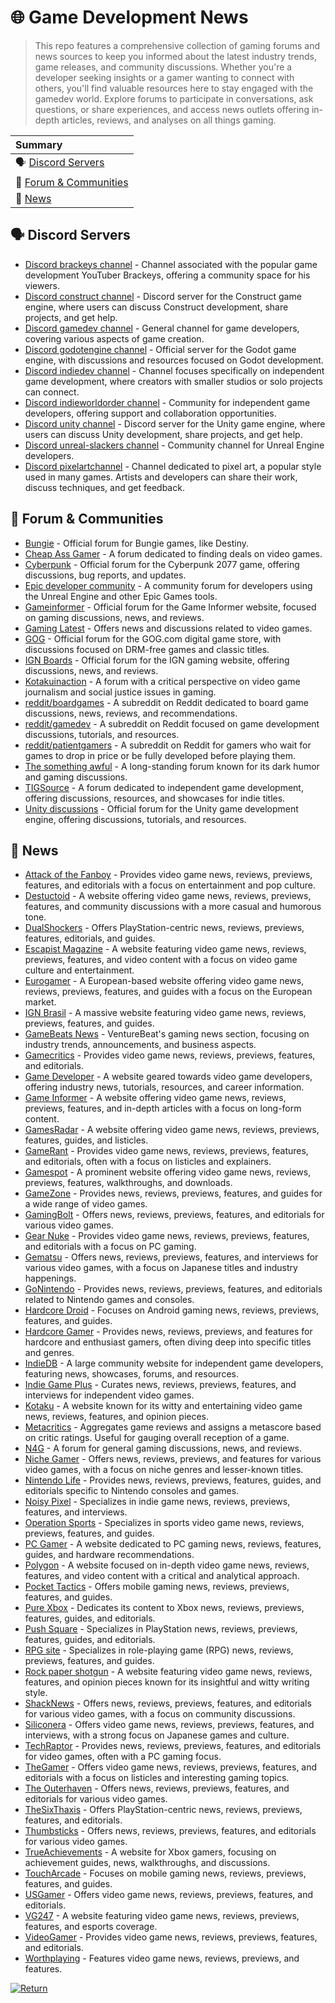 # 🌐 Game Development News
>This repo features a comprehensive collection of gaming forums and news sources to keep you informed about the latest industry trends, game releases, and community discussions. Whether you're a developer seeking insights or a gamer wanting to connect with others, you'll find valuable resources here to stay engaged with the gamedev world. Explore forums to participate in conversations, ask questions, or share experiences, and access news outlets offering in-depth articles, reviews, and analyses on all things gaming.  

|Summary|  
|:----------------------------------| 
|🗣 [Discord Servers](https://github.com/bluegravitystudios/game-dev-news#-discord-servers)  |
|👥 [Forum & Communities](https://github.com/bluegravitystudios/game-dev-news#-forum--communities)  |
|📰 [News](https://github.com/bluegravitystudios/game-dev-news#-news)  |


## 🗣 Discord Servers  
- [Discord brackeys channel](https://discord.gg/brackeys) - Channel associated with the popular game development YouTuber Brackeys, offering a community space for his viewers.  
- [Discord construct channel](https://discord.gg/construct) - Discord server for the Construct game engine, where users can discuss Construct development, share projects, and get help.  
- [Discord gamedev channel](https://discord.com/invite/gamedev) - General channel for game developers, covering various aspects of game creation.  
- [Discord godotengine channel](https://discord.gg/godotengine) - Official server for the Godot game engine, with discussions and resources focused on Godot development.  
- [Discord indiedev channel](https://discord.com/invite/indiedev) - Channel focuses specifically on independent game development, where creators with smaller studios or solo projects can connect.  
- [Discord indieworldorder channel](https://discord.gg/indieworldorder) - Community for independent game developers, offering support and collaboration opportunities.  
- [Discord unity channel](https://discord.com/invite/unity) - Discord server for the Unity game engine, where users can discuss Unity development, share projects, and get help.  
- [Discord unreal-slackers channel](https://discord.gg/unreal-slackers) - Community channel for Unreal Engine developers.  
- [Discord pixelartchannel](https://discord.gg/pixelart) - Channel dedicated to pixel art, a popular style used in many games. Artists and developers can share their work, discuss techniques, and get feedback.  

## 👥 Forum & Communities  
- [Bungie](https://www.bungie.net/en/Forums/Topics?tSort=3&tType=0&d=3&lang=en) - Official forum for Bungie games, like Destiny.  
- [Cheap Ass Gamer](https://www.cheapassgamer.com/forums/) - A forum dedicated to finding deals on video games.  
- [Cyberpunk](https://forums.cdprojektred.com/index.php?forums/cyberpunk.21/) - Official forum for the Cyberpunk 2077 game, offering discussions, bug reports, and updates.  
- [Epic developer community](https://dev.epicgames.com/community/?locale=en-us) - A community forum for developers using the Unreal Engine and other Epic Games tools.  
- [Gameinformer](https://www.gameinformer.com/forums) - Official forum for the Game Informer website, focused on gaming discussions, news, and reviews.  
- [Gaming Latest](https://gaminglatest.com/) - Offers news and discussions related to video games.  
- [GOG](https://www.gog.com/forum) - Official forum for the GOG.com digital game store, with discussions focused on DRM-free games and classic titles.  
- [IGN Boards](https://www.ignboards.com/) - Official forum for the IGN gaming website, offering discussions, news, and reviews.  
- [Kotakuinaction](https://www.kotakuinaction.com/) - A forum with a critical perspective on video game journalism and social justice issues in gaming.  
- [reddit/boardgames](https://www.reddit.com/r/boardgames/) - A subreddit on Reddit dedicated to board game discussions, news, reviews, and recommendations.  
- [reddit/gamedev](https://www.reddit.com/r/gamedev/) - A subreddit on Reddit focused on game development discussions, tutorials, and resources.  
- [reddit/patientgamers](https://www.reddit.com/r/patientgamers/) - A subreddit on Reddit for gamers who wait for games to drop in price or be fully developed before playing them.  
- [The something awful](https://forums.somethingawful.com/) - A long-standing forum known for its dark humor and gaming discussions.  
- [TIGSource](https://forums.tigsource.com/) - A forum dedicated to independent game development, offering discussions, resources, and showcases for indie titles.  
- [Unity discussions](https://discussions.unity.com/) - Official forum for the Unity game development engine, offering discussions, tutorials, and resources.  

## 📰 News 
- [Attack of the Fanboy](https://attackofthefanboy.com/) - Provides video game news, reviews, previews, features, and editorials with a focus on entertainment and pop culture.  
- [Destuctoid](https://www.destructoid.com/) - A website offering video game news, reviews, previews, features, and community discussions with a more casual and humorous tone.  
- [DualShockers](https://www.dualshockers.com/) - Offers PlayStation-centric news, reviews, previews, features, editorials, and guides.  
- [Escapist Magazine](https://www.escapistmagazine.com/) - A website featuring video game news, reviews, previews, features, and video content with a focus on video game culture and entertainment.  
- [Eurogamer](https://www.eurogamer.net/) - A European-based website offering video game news, reviews, previews, features, and guides with a focus on the European market.  
- [IGN Brasil](https://br.ign.com/) - A massive website featuring video game news, reviews, previews, features, and guides.  
- [GameBeats News](https://venturebeat.com/category/games/) - VentureBeat's gaming news section, focusing on industry trends, announcements, and business aspects.  
- [Gamecritics](https://gamecritics.com/) - Provides video game news, reviews, previews, features, and editorials.  
- [Game Developer](https://www.gamedeveloper.com/) - A website geared towards video game developers, offering industry news, tutorials, resources, and career information.  
- [Game Informer](https://www.gameinformer.com/) - A website offering video game news, reviews, previews, features, and in-depth articles with a focus on long-form content.  
- [GamesRadar](https://www.gamesradar.com/) - A website offering video game news, reviews, previews, features, guides, and listicles.  
- [GameRant](https://gamerant.com/) - Provides video game news, reviews, previews, features, and editorials, often with a focus on listicles and explainers.  
- [Gamespot](https://www.gamespot.com/) - A prominent website offering video game news, reviews, previews, features, walkthroughs, and downloads.  
- [GameZone](https://gamezone.com/) - Provides news, reviews, previews, features, and guides for a wide range of video games.  
- [GamingBolt](https://gamingbolt.com/) - Offers news, reviews, previews, features, and editorials for various video games.  
- [Gear Nuke](https://www.gearnuke.com/) - Provides video game news, reviews, previews, features, and editorials with a focus on PC gaming.  
- [Gematsu](https://www.gematsu.com/) - Offers news, reviews, previews, features, and interviews for various video games, with a focus on Japanese titles and industry happenings.  
- [GoNintendo](https://www.gonintendo.com/) - Provides news, reviews, previews, features, and editorials related to Nintendo games and consoles.  
- [Hardcore Droid](https://www.hardcoredroid.com/) - Focuses on Android gaming news, reviews, previews, features, and guides.  
- [Hardcore Gamer](https://hardcoregamer.com/) - Provides news, reviews, previews, and features for hardcore and enthusiast gamers, often diving deep into specific titles and genres.  
- [IndieDB](https://www.indiedb.com/) - A large community website for independent game developers, featuring news, showcases, forums, and resources.  
- [Indie Game Plus](https://indiegamesplus.com/) - Curates news, reviews, previews, features, and interviews for independent video games.  
- [Kotaku](https://kotaku.com/) - A website known for its witty and entertaining video game news, reviews, features, and opinion pieces.  
- [Metacritics](https://www.metacritic.com/) - Aggregates game reviews and assigns a metascore based on critic ratings. Useful for gauging overall reception of a game.  
- [N4G](https://n4g.com/) - A forum for general gaming discussions, news, and reviews.  
- [Niche Gamer](https://nichegamer.com/) - Offers news, reviews, previews, and features for various video games, with a focus on niche genres and lesser-known titles.  
- [Nintendo Life](https://www.nintendolife.com/) - Provides news, reviews, previews, features, guides, and editorials specific to Nintendo consoles and games.  
- [Noisy Pixel](https://noisypixel.net/) - Specializes in indie game news, reviews, previews, features, and interviews.  
- [Operation Sports](https://www.operationsports.com/) - Specializes in sports video game news, reviews, previews, features, and guides.  
- [PC Gamer](https://www.pcgamer.com/) - A website dedicated to PC gaming news, reviews, features, guides, and hardware recommendations.  
- [Polygon](https://www.polygon.com/) - A website focused on in-depth video game news, reviews, features, and video content with a critical and analytical approach.  
- [Pocket Tactics](https://www.pockettactics.com/) - Offers mobile gaming news, reviews, previews, features, and guides.  
- [Pure Xbox](https://www.purexbox.com/) - Dedicates its content to Xbox news, reviews, previews, features, guides, and editorials.  
- [Push Square](https://www.pushsquare.com/) - Specializes in PlayStation news, reviews, previews, features, guides, and editorials.  
- [RPG site](https://www.rpgsite.net/) - Specializes in role-playing game (RPG) news, reviews, previews, features, and guides.  
- [Rock paper shotgun](https://www.rockpapershotgun.com/) - A website featuring video game news, reviews, features, and opinion pieces known for its insightful and witty writing style.  
- [ShackNews](https://www.shacknews.com/) - Offers news, reviews, previews, features, and editorials for various video games, with a focus on community discussions.  
- [Siliconera](https://www.siliconera.com/) - Offers video game news, reviews, previews, features, and interviews, with a strong focus on Japanese games and culture.  
- [TechRaptor](https://techraptor.net/) - Provides news, reviews, previews, features, and editorials for video games, often with a PC gaming focus.  
- [TheGamer](https://www.thegamer.com/) - Offers video game news, reviews, previews, features, and editorials with a focus on listicles and interesting gaming topics.  
- [The Outerhaven](https://www.theouterhaven.net/) - Offers news, reviews, previews, features, and editorials for various video games.  
- [TheSixThaxis](https://www.thesixthaxis.com/) - Offers PlayStation-centric news, reviews, previews, features, and editorials.  
- [Thumbsticks](https://www.thumbsticks.com/) - Offers news, reviews, previews, features, and editorials for various video games.  
- [TrueAchievements](https://www.trueachievements.com/) - A website for Xbox gamers, focusing on achievement guides, news, walkthroughs, and discussions.  
- [TouchArcade](https://toucharcade.com/) - Focuses on mobile gaming news, reviews, previews, features, and guides.  
- [USGamer](https://www.usgamer.net/) - Offers video game news, reviews, previews, features, and editorials.  
- [VG247](https://www.vg247.com/) - A website featuring video game news, reviews, previews, features, and esports coverage.  
- [VideoGamer](https://www.videogamer.com/) - Provides video game news, reviews, previews, features, and editorials.  
- [Worthplaying](https://www.worthplaying.com/news/) - Features video game news, reviews, previews, and features.  

[![Return](https://img.shields.io/badge/Return-README-808080?style=for-the-badge&logoColor=black)](https://github.com/bluegravitystudios/bgs-gamedev-repo/blob/main/README.md)

